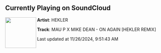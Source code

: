 ## Currently Playing on SoundCloud

[<img align="left" width="100" src="https://i1.sndcdn.com/artworks-ScJH4XGLU9z1NfHS-EfuQzw-t500x500.jpg">](https://soundcloud.com/heklermusic/mau-p-x-mike-dean-on-again-hekler-remix)

**Artist**: HEKLER 

**Track**: MAU P X MIKE DEAN - ON AGAIN [HEKLER REMIX]

Last updated at 11/26/2024, 9:51:43 AM
